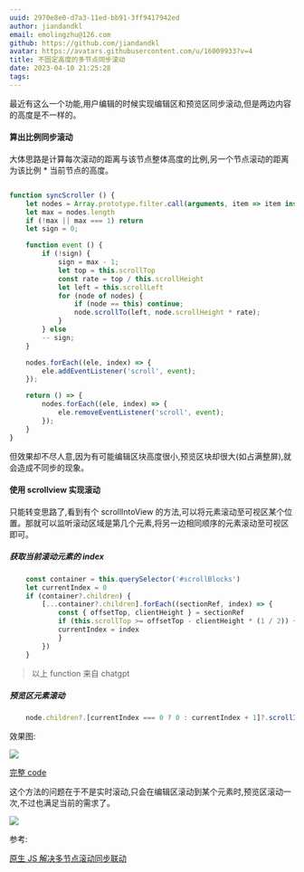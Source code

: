 ```yaml
---
uuid: 2970e8e0-d7a3-11ed-bb91-3ff9417942ed
author: jiandandkl
email: emolingzhu@126.com
github: https://github.com/jiandandkl
avatar: https://avatars.githubusercontent.com/u/16009933?v=4
title: 不固定高度的多节点同步滚动
date: 2023-04-10 21:25:28
tags:
---
```


最近有这么一个功能,用户编辑的时候实现编辑区和预览区同步滚动,但是两边内容的高度是不一样的。

#### 算出比例同步滚动

大体思路是计算每次滚动的距离与该节点整体高度的比例,另一个节点滚动的距离为该比例 \* 当前节点的高度。

```JavaScript

function syncScroller () {
    let nodes = Array.prototype.filter.call(arguments, item => item instanceof HTMLElement)
    let max = nodes.length
    if (!max || max === 1) return
    let sign = 0;

    function event () {
        if (!sign) {
            sign = max - 1;
            let top = this.scrollTop
            const rate = top / this.scrollHeight
            let left = this.scrollLeft
            for (node of nodes) {
                if (node == this) continue;
                node.scrollTo(left, node.scrollHeight * rate);
            }
        } else
        -- sign;
    }

    nodes.forEach((ele, index) => {
        ele.addEventListener('scroll', event);
    });

    return () => {
        nodes.forEach((ele, index) => {
            ele.removeEventListener('scroll', event);
        });
    }
}

```

但效果却不尽人意,因为有可能编辑区块高度很小,预览区块却很大(如占满整屏),就会造成不同步的现象。

#### 使用 scrollview 实现滚动

只能转变思路了,看到有个 scrollIntoView 的方法,可以将元素滚动至可视区某个位置。那就可以监听滚动区域是第几个元素,将另一边相同顺序的元素滚动至可视区即可。

##### 获取当前滚动元素的 index

```JavaScript
    const container = this.querySelector('#scrollBlocks')
    let currentIndex = 0
    if (container?.children) {
        [...container?.children].forEach((sectionRef, index) => {
            const { offsetTop, clientHeight } = sectionRef
            if (this.scrollTop >= offsetTop - clientHeight * (1 / 2)) {
            currentIndex = index
            }
        })
    }
```

> 以上 function 来自 chatgpt

##### 预览区元素滚动

```JavaScript
    node.children?.[currentIndex === 0 ? 0 : currentIndex + 1]?.scrollIntoView()
```

效果图:

![](https://p6-juejin.byteimg.com/tos-cn-i-k3u1fbpfcp/92c277e3a42a4e28b9ef4a8696d9e2e8~tplv-k3u1fbpfcp-zoom-in-crop-mark:1512:0:0:0.awebp?)

[完整 code](https://github.com/jiandandkl/mulit-scroll-demo)

这个方法的问题在于不是实时滚动,只会在编辑区滚动到某个元素时,预览区滚动一次,不过也满足当前的需求了。

![](/img/dujun/canuse.jpg)

参考:

[原生 JS 解决多节点滚动同步联动](https://juejin.cn/post/6844904020281147405)
